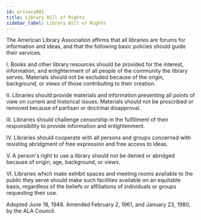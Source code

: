 ```yaml
---
id: privacy001
title: Library Bill of Rights
sidebar_label: Library Bill of Rights
---
```

The American Library Association affirms that all libraries are forums for information and ideas, and that the following basic policies should guide their services.

I. Books and other library resources should be provided for the interest, information, and enlightenment of all people of the community the library serves. Materials should not be excluded because of the origin, background, or views of those contributing to their creation.

II. Libraries should provide materials and information presenting all points of view on current and historical issues. Materials should not be proscribed or removed because of partisan or doctrinal disapproval.

III. Libraries should challenge censorship in the fulfillment of their responsibility to provide information and enlightenment.

IV. Libraries should cooperate with all persons and groups concerned with resisting abridgment of free expression and free access to ideas.

V. A person's right to use a library should not be denied or abridged because of origin, age, background, or views.

VI. Libraries which make exhibit spaces and meeting rooms available to the public they serve should make such facilities available on an equitable basis, regardless of the beliefs or affiliations of individuals or groups requesting their use.

Adopted June 18, 1948. Amended February 2, 1961, and January 23, 1980, by the ALA Council.